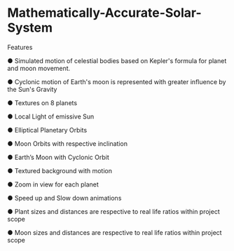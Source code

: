 # Mathematically-Accurate-Solar-System

Features

● Simulated motion of celestial bodies based on Kepler's formula for planet and moon movement.

● Cyclonic motion of Earth's moon is represented with greater influence by the Sun's Gravity

● Textures on 8 planets

● Local Light of emissive Sun

● Elliptical Planetary Orbits

● Moon Orbits with respective inclination

● Earth’s Moon with Cyclonic Orbit

● Textured background with motion

● Zoom in view for each planet

● Speed up and Slow down animations

● Plant sizes and distances are respective to real life ratios within project scope

● Moon sizes and distances are respective to real life ratios within project scope
